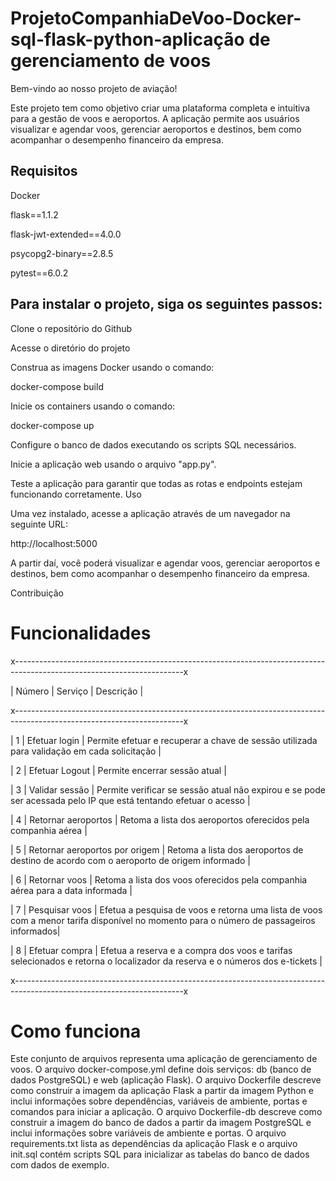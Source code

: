 # ProjetoCompanhiaDeVoo-Docker-sql-flask-python-aplicação de gerenciamento de voos

Bem-vindo ao nosso projeto de aviação!

Este projeto tem como objetivo criar uma plataforma completa e intuitiva para a gestão de voos e aeroportos. A aplicação permite aos usuários visualizar e agendar voos, gerenciar aeroportos e destinos, bem como acompanhar o desempenho financeiro da empresa.

## Requisitos

Docker

flask==1.1.2

flask-jwt-extended==4.0.0

psycopg2-binary==2.8.5

pytest==6.0.2


## Para instalar o projeto, siga os seguintes passos:

Clone o repositório do Github

Acesse o diretório do projeto

Construa as imagens Docker usando o comando:


docker-compose build

Inicie os containers usando o comando:


docker-compose up

Configure o banco de dados executando os scripts SQL necessários.

Inicie a aplicação web usando o arquivo "app.py".

Teste a aplicação para garantir que todas as rotas e endpoints estejam funcionando corretamente.
Uso

Uma vez instalado, acesse a aplicação através de um navegador na seguinte URL:

http://localhost:5000

A partir daí, você poderá visualizar e agendar voos, gerenciar aeroportos e destinos, bem como acompanhar o desempenho financeiro da empresa.

Contribuição

# Funcionalidades

x------------------------------------------------------------------------------------------------------------------------x

| Número | Serviço            | Descrição                        |

x------------------------------------------------------------------------------------------------------------------------x

| 1      | Efetuar login      | Permite efetuar e recuperar a chave de sessão utilizada para validação em cada solicitação |

| 2      | Efetuar Logout     | Permite encerrar sessão atual                                                        |

| 3      | Validar sessão     | Permite verificar se sessão atual não expirou e se pode ser acessada pelo IP que está tentando efetuar o acesso |

| 4      | Retornar aeroportos | Retoma a lista dos aeroportos oferecidos pela companhia aérea                     |

| 5      | Retornar aeroportos por origem | Retoma a lista dos aeroportos de destino de acordo com o aeroporto de origem informado |

| 6      | Retornar voos      | Retoma a lista dos voos oferecidos pela companhia aérea para a data informada       |

| 7      | Pesquisar voos     | Efetua a pesquisa de voos e retorna uma lista de voos com a menor tarifa disponível no momento para o número de passageiros informados|

| 8      | Efetuar compra     | Efetua a reserva e a compra dos voos e tarifas selecionados e retorna o localizador da reserva e o números dos e-tickets |


x------------------------------------------------------------------------------------------------------------------------x


# Como funciona

Este conjunto de arquivos representa uma aplicação de gerenciamento de voos. O arquivo docker-compose.yml define dois serviços: db (banco de dados PostgreSQL) e web (aplicação Flask). O arquivo Dockerfile descreve como construir a imagem da aplicação Flask a partir da imagem Python e inclui informações sobre dependências, variáveis de ambiente, portas e comandos para iniciar a aplicação. O arquivo Dockerfile-db descreve como construir a imagem do banco de dados a partir da imagem PostgreSQL e inclui informações sobre variáveis de ambiente e portas. O arquivo requirements.txt lista as dependências da aplicação Flask e o arquivo init.sql contém scripts SQL para inicializar as tabelas do banco de dados com dados de exemplo.
